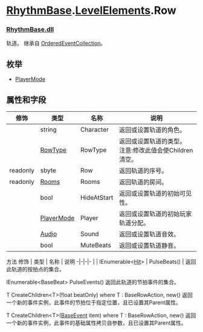 # [RhythmBase](../../RhythmToolkit.md).[LevelElements](../namespace/LevelElements.md).Row
### [RhythmBase.dll](../assembly/RhythmBase.md)
轨道。
继承自 [OrderedEventCollection](/class/OrderedEventCollection.md)。

## 枚举

- [PlayerMode](../enum/Row.PlayerMode.md)

## 属性和字段
修饰 | 类型 | 名称 | 说明
-|-|-|-
| | string | Character | 返回或设置轨道的角色。
| | [RowType](../enum/RowType.md) | RowType | 返回或设置轨道的类型。<br>注意:修改此值会使Children清空。
readonly | sbyte | Row | 返回轨道的序号。
readonly | [Rooms](../class/Rooms.md) | Rooms | 返回轨道的房间。
| | bool | HideAtStart | 返回或设置轨道的初始可见性。
| | [PlayerMode](../enum/PlayerMode.md) | Player | 返回或设置轨道的初始玩家轨道分配。
| | [Audio](../class/Audio.md) | Sound | 返回或设置轨道音效。
| | bool | MuteBeats | 返回或设置轨道静音。

方法
修饰 | 类型 | 名称 | 说明
-|-|-|-
| | IEnumerable\<[Hit](../class/Hit.md)\> | PulseBeats() | 返回此轨道的按拍点的集合。

IEnumerable\<BaseBeat\> PulseEvents()
返回此轨道的节拍事件的集合。

T CreateChildren\<T\>(float beatOnly) where T : BaseRowAction, new()
返回一个新的事件实例，此事件的节拍位于指定位置，且已设置其Parent属性。

T CreateChildren\<T\>([BaseEvent](../class/BaseEvent.md) item) where T : BaseRowAction, new()
返回一个新的事件实例，此事件的基础属性拷贝自参数，且已设置其Parent属性。